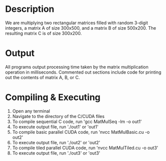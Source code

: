 # Description
We are multiplying two rectangular matrices filled with random 3-digit integers, a matrix A of size 300x500, and a matrix B of size 500x200. The resulting matrix C is of size 300x200.

# Output
All programs output processing time taken by the matrix multiplication operation in milliseconds. Commented out sections include code for printing out the contents of matrix A, B, or C.

# Compiling & Executing
1. Open any terminal
2. Navigate to the directory of the C/CUDA files
3. To compile sequential C code, run 'gcc MatMulSeq -lm -o out1'
4. To execute output file, run './out1' or 'out1'
5. To compile basic parallel CUDA code, run 'nvcc MatMulBasic.cu -o out2'
6. To execute output file, run './out2' or 'out2'
7. To compile tiled parallel CUDA code, run 'nvcc MatMulTiled.cu -o out3'
8. To execute output file, run './out3' or 'out3'
